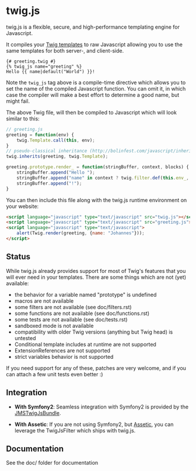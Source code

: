 # twig.js #

twig.js is a flexible, secure, and high-performance templating engine for Javascript.

It compiles your [Twig templates][1] to raw Javascript allowing you to use the same
templates for both server-, and client-side.

```html+jinja
{# greeting.twig #}
{% twig_js name="greeting" %}
Hello {{ name|default("World") }}!
```

Note the ``twig_js`` tag above is a compile-time directive which allows you to set
the name of the compiled Javascript function. You can omit it, in which case the compiler
will make a best effort to determine a good name, but might fail.

The above Twig file, will then be compiled to Javascript which will look similar to this:

```javascript
// greeting.js
greeting = function(env) {
    twig.Template.call(this, env);
}
// pseudo-classical inheritance (http://bolinfest.com/javascript/inheritance.php)
twig.inherits(greeting, twig.Template);

greeting.prototype.render_ = function(stringBuffer, context, blocks) {
    stringBuffer.append("Hello ");
    stringBuffer.append("name" in context ? twig.filter.def(this.env_, context["name"], "World") : "World");
    stringBuffer.append("!");
}
```

You can then include this file along with the twig.js runtime environment on your website:

```html
<script language="javascript" type="text/javascript" src="twig.js"></script>
<script language="javascript" type="text/javascript" src="greeting.js"></script>
<script language="javascript" type="text/javascript">
    alert(Twig.render(greeting, {name: "Johannes"}));
</script>
```

Status
------
While twig.js already provides support for most of Twig's features that you will
ever need in your templates. There are some things which are not (yet) available:

  - the behavior for a variable named "prototype" is undefined
  - macros are not available
  - some filters are not available (see doc/filters.rst)
  - some functions are not available (see doc/functions.rst)
  - some tests are not available (see doc/tests.rst)
  - sandboxed mode is not available
  - compatibility with older Twig versions (anything but Twig head) is untested    
  - Conditional template includes at runtime are not supported
  - ExtensionReferences are not supported
  - strict variables behavior is not supported

If you need support for any of these, patches are very welcome, and if you can 
attach a few unit tests even better :)

Integration
-----------

  - **With Symfony2**: Seamless integration with Symfony2 is provided by the [JMSTwigJsBundle][2].

  - **With Assetic**: If you are not using Symfony2, but [Assetic][3], you can leverage the TwigJsFilter 
                  which ships with twig.js.

Documentation
-------------
See the doc/ folder for documentation 


[1]: https://github.com/fabpot/twig
[2]: https://github.com/schmittjoh/JMSTwigJsBundle
[3]: https://github.com/kriswallsmith/assetic

